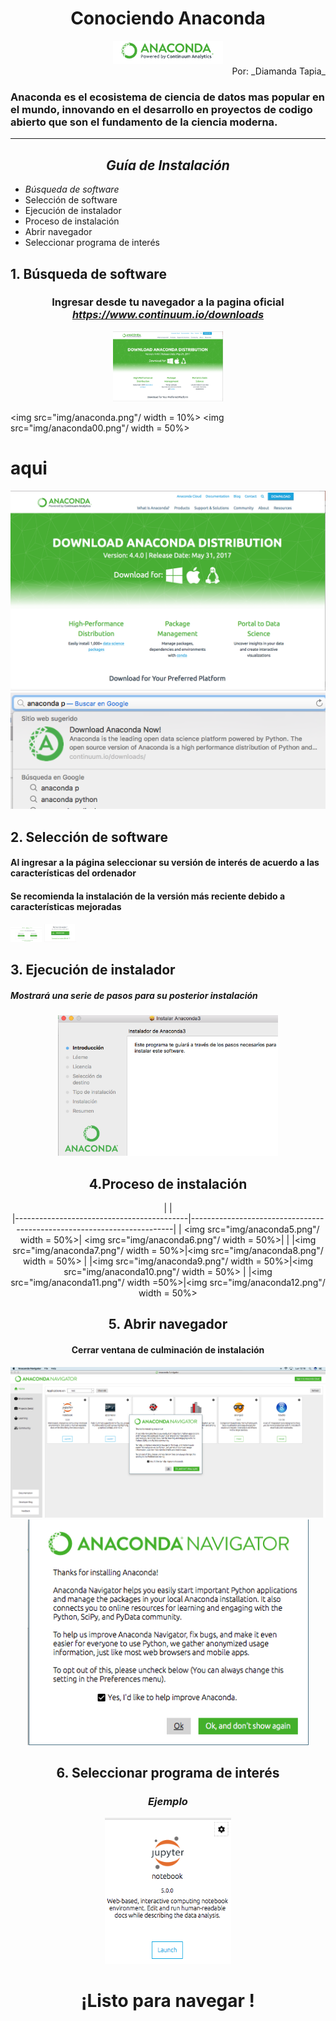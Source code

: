 
# <center>**Conociendo Anaconda**


<center><img src="img/anaconda0.png"/ width = 35%></center> 

<div style="text-align: right"> Por: _Diamanda Tapia_  </div>

   ### Anaconda es el ecosistema de ciencia de datos mas popular en el mundo, innovando en el desarrollo en proyectos de codigo abierto que son el fundamento de la ciencia moderna.

----------------------------------------------------------------------------------------------------------------------


## <center>***Guía de Instalación***</center> 

* _Búsqueda de software_
* Selección de software
* Ejecución de instalador
* Proceso de instalación
* Abrir navegador
* Seleccionar programa de interés

## 1. Búsqueda de software
### <center> Ingresar desde tu navegador a la pagina oficial _https://www.continuum.io/downloads_

<center><img src="img/anaconda.png"/ width = 35%></center>

<img src="img/anaconda.png"/ width = 10%>
<img src="img/anaconda00.png"/ width = 50%> </td>

# aqui

   <td>  <img src="img/anaconda.png" alt="Drawing" style="width = 10%"/> </td>
   <td>  <img src="img/anaconda00.png" alt="Drawing" style="width = 50%"/> </td>


<Al ingresar a la pagina seleccionar la version de interes apara su ordenador>

## 2. Selección de software

 ####  Al ingresar a la página seleccionar su versión de interés de acuerdo a las características del ordenador 

####  Se recomienda la instalación de la versión más reciente debido a características mejoradas

   <td>  <img src="img/anaconda2.png" alt="Drawing" style="width: 10%;"/> </td>
   <td>  <img src="img/anaconda3.png" alt="Drawing" style="width: 10%;"/> </td>



## 3. Ejecución de instalador

##### Mostrará una serie de pasos para su posterior instalación

<center><img src="img/anaconda5.png"/ width = 70%> <center>

##  4.Proceso de instalación

|                                                                                                                    |   
|-------------------------------------------|------------------------------------------------------------------------|
| <img src="img/anaconda5.png"/ width = 50%>| <img src="img/anaconda6.png"/ width = 50%>| 
|
|<img src="img/anaconda7.png"/ width = 50%>|<img src="img/anaconda8.png"/ width = 50%>
|
|<img src="img/anaconda9.png"/ width = 50%>|<img src="img/anaconda10.png"/ width = 50%>
|
|<img src="img/anaconda11.png"/ width =50%>|<img src="img/anaconda12.png"/ width = 50%>


	
	



## 5. Abrir navegador

#### Cerrar ventana de culminación de instalación
  

  <td>  <img src="img/anaconda14.png" alt="Drawing" style="width: 800px;"/> </td>
   <td>  <img src="img/anaconda15.png" alt="Drawing" style="width: 450px;"/> </td>

## 6. Seleccionar programa de interés

### _Ejemplo_

<center><img src="img/anaconda16.png"/ width = 40%> <center>

# ¡Listo para navegar !


```python

```
